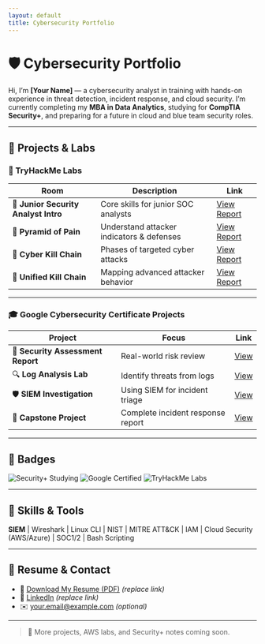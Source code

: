```yaml
---
layout: default
title: Cybersecurity Portfolio
---
```


# 🛡️ Cybersecurity Portfolio

Hi, I’m **[Your Name]** — a cybersecurity analyst in training with hands-on experience in threat detection, incident response, and cloud security. I’m currently completing my **MBA in Data Analytics**, studying for **CompTIA Security+**, and preparing for a future in cloud and blue team security roles.

---

## 🧠 Projects & Labs

### 🔐 TryHackMe Labs

| Room | Description | Link |
|------|-------------|------|
| 🧩 **Junior Security Analyst Intro** | Core skills for junior SOC analysts | [View Report](./projects/thm-junior-security-analyst.md) |
| 🔺 **Pyramid of Pain** | Understand attacker indicators & defenses | [View Report](./projects/thm-pyramid-of-pain.md) |
| 🎯 **Cyber Kill Chain** | Phases of targeted cyber attacks | [View Report](./projects/thm-cyber-kill-chain.md) |
| 🔗 **Unified Kill Chain** | Mapping advanced attacker behavior | [View Report](./projects/thm-unified-kill-chain.md) |

---

### 🎓 Google Cybersecurity Certificate Projects

| Project | Focus | Link |
|--------|-------|------|
| 📝 **Security Assessment Report** | Real-world risk review | [View](./projects/google-security-assessment.md) |
| 🔍 **Log Analysis Lab** | Identify threats from logs | [View](./projects/google-log-analysis.md) |
| 🛡 **SIEM Investigation** | Using SIEM for incident triage | [View](./projects/google-incident-response.md) |
| 📄 **Capstone Project** | Complete incident response report | [View](./projects/google-capstone.md) |

---

## 📛 Badges

![Security+ Studying](https://img.shields.io/badge/Studying-CompTIA%20Security%2B-blue)
![Google Certified](https://img.shields.io/badge/Google-Cybersecurity%20Cert-success)
![TryHackMe Labs](https://img.shields.io/badge/TryHackMe-4%20Labs%20Completed-brightgreen)

---

## 🧰 Skills & Tools

**SIEM** | Wireshark | Linux CLI | NIST | MITRE ATT&CK | IAM | Cloud Security (AWS/Azure) | SOC1/2 | Bash Scripting

---

## 📄 Resume & Contact

- 📄 [Download My Resume (PDF)](./resume/your-resume.pdf) *(replace link)*
- 🔗 [LinkedIn](https://linkedin.com/in/yourlinkedin) *(replace link)*
- ✉️ your.email@example.com *(optional)*

---

> 🚧 More projects, AWS labs, and Security+ notes coming soon.
